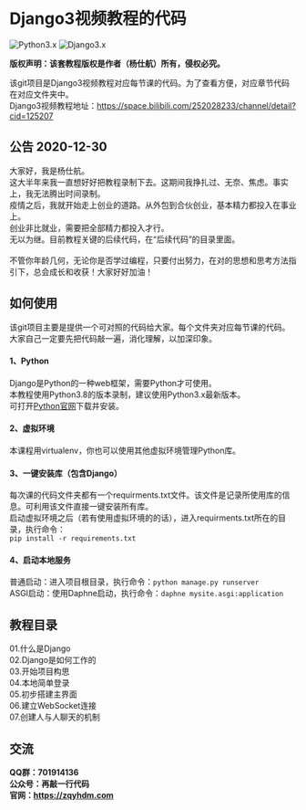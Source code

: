 # Django3视频教程的代码
![Python3.x](https://img.shields.io/badge/Python-3.x-519dd9.svg)
![Django3.x](https://img.shields.io/badge/Django-3.x-519dd9.svg)

**版权声明：该套教程版权是作者（杨仕航）所有，侵权必究。**

该git项目是Django3视频教程对应每节课的代码。为了查看方便，对应章节代码在对应文件夹中。<br>
Django3视频教程地址：https://space.bilibili.com/252028233/channel/detail?cid=125207

## 公告 2020-12-30
大家好，我是杨仕航。<br>
这大半年来我一直想好好把教程录制下去。这期间我挣扎过、无奈、焦虑。事实上，我无法腾出时间录制。<br>
疫情之后，我就开始走上创业的道路。从外包到合伙创业，基本精力都投入在事业上。<br>
创业非比就业，需要把全部精力都投入才行。<br>
无以为继。目前教程关键的后续代码，在“后续代码”的目录里面。<br>
<br>
不管你年龄几何，无论你是否学过编程，只要付出努力，在对的思想和思考方法指引下，总会成长和收获！大家好好加油！

## 如何使用
该git项目主要是提供一个可对照的代码给大家。每个文件夹对应每节课的代码。<br>
大家自己一定要先把代码敲一遍，消化理解，以加深印象。

#### 1、Python
Django是Python的一种web框架，需要Python才可使用。<br>
本教程使用Python3.8的版本录制，建议使用Python3.x最新版本。<br>
可打开[Python官网](https://www.python.org/downloads/)下载并安装。

#### 2、虚拟环境
本课程用virtualenv，你也可以使用其他虚拟环境管理Python库。

#### 3、一键安装库（包含Django）
每次课的代码文件夹都有一个requirments.txt文件。该文件是记录所使用库的信息。可利用该文件直接一键安装所有库。<br>
启动虚拟环境之后（若有使用虚拟环境的的话），进入requirments.txt所在的目录，执行命令：<br>
```pip install -r requirements.txt```

#### 4、启动本地服务
普通启动：进入项目根目录，执行命令：```python manage.py runserver```<br>
ASGI启动：使用Daphne启动，执行命令：```daphne mysite.asgi:application```<br>

## 教程目录
01.什么是Django<br>
02.Django是如何工作的<br>
03.开始项目构思<br>
04.本地简单登录<br>
05.初步搭建主界面<br>
06.建立WebSocket连接<br>
07.创建人与人聊天的机制<br>

## 交流
**QQ群：701914136**<br>
**公众号：再敲一行代码**<br>
**官网：https://zqyhdm.com**
